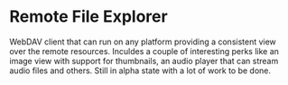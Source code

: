 # Remote File Explorer
WebDAV client that can run on any platform providing a consistent view over the remote resources.
Inculdes a couple of interesting perks like an image view with support for thumbnails, an audio player that can stream audio files and others.
Still in alpha state with a lot of work to be done.

